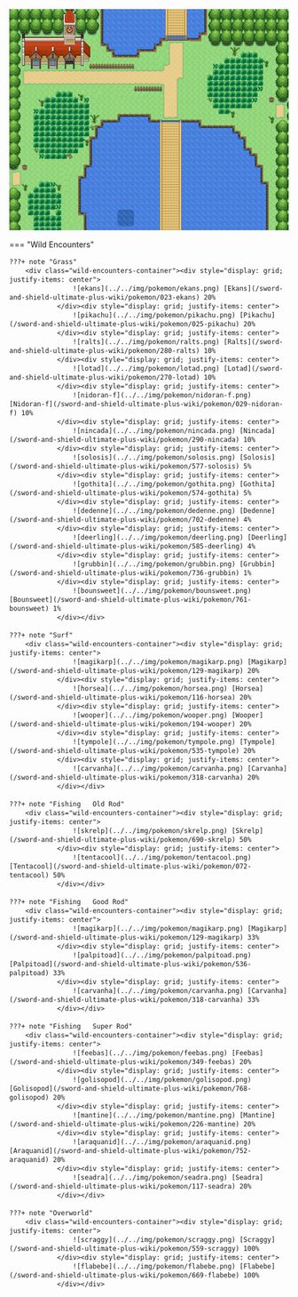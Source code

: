 <img src="../../img/routes/Wild Area 1 Northwest.png" alt="Wild Area 1 Northwest"/>

=== "Wild Encounters"


	???+ note "Grass"
		<div class="wild-encounters-container"><div style="display: grid; justify-items: center">
                    ![ekans](../../img/pokemon/ekans.png) [Ekans](/sword-and-shield-ultimate-plus-wiki/pokemon/023-ekans) 20%
                </div><div style="display: grid; justify-items: center">
                    ![pikachu](../../img/pokemon/pikachu.png) [Pikachu](/sword-and-shield-ultimate-plus-wiki/pokemon/025-pikachu) 20%
                </div><div style="display: grid; justify-items: center">
                    ![ralts](../../img/pokemon/ralts.png) [Ralts](/sword-and-shield-ultimate-plus-wiki/pokemon/280-ralts) 10%
                </div><div style="display: grid; justify-items: center">
                    ![lotad](../../img/pokemon/lotad.png) [Lotad](/sword-and-shield-ultimate-plus-wiki/pokemon/270-lotad) 10%
                </div><div style="display: grid; justify-items: center">
                    ![nidoran-f](../../img/pokemon/nidoran-f.png) [Nidoran-f](/sword-and-shield-ultimate-plus-wiki/pokemon/029-nidoran-f) 10%
                </div><div style="display: grid; justify-items: center">
                    ![nincada](../../img/pokemon/nincada.png) [Nincada](/sword-and-shield-ultimate-plus-wiki/pokemon/290-nincada) 10%
                </div><div style="display: grid; justify-items: center">
                    ![solosis](../../img/pokemon/solosis.png) [Solosis](/sword-and-shield-ultimate-plus-wiki/pokemon/577-solosis) 5%
                </div><div style="display: grid; justify-items: center">
                    ![gothita](../../img/pokemon/gothita.png) [Gothita](/sword-and-shield-ultimate-plus-wiki/pokemon/574-gothita) 5%
                </div><div style="display: grid; justify-items: center">
                    ![dedenne](../../img/pokemon/dedenne.png) [Dedenne](/sword-and-shield-ultimate-plus-wiki/pokemon/702-dedenne) 4%
                </div><div style="display: grid; justify-items: center">
                    ![deerling](../../img/pokemon/deerling.png) [Deerling](/sword-and-shield-ultimate-plus-wiki/pokemon/585-deerling) 4%
                </div><div style="display: grid; justify-items: center">
                    ![grubbin](../../img/pokemon/grubbin.png) [Grubbin](/sword-and-shield-ultimate-plus-wiki/pokemon/736-grubbin) 1%
                </div><div style="display: grid; justify-items: center">
                    ![bounsweet](../../img/pokemon/bounsweet.png) [Bounsweet](/sword-and-shield-ultimate-plus-wiki/pokemon/761-bounsweet) 1%
                </div></div>

	???+ note "Surf"
		<div class="wild-encounters-container"><div style="display: grid; justify-items: center">
                    ![magikarp](../../img/pokemon/magikarp.png) [Magikarp](/sword-and-shield-ultimate-plus-wiki/pokemon/129-magikarp) 20%
                </div><div style="display: grid; justify-items: center">
                    ![horsea](../../img/pokemon/horsea.png) [Horsea](/sword-and-shield-ultimate-plus-wiki/pokemon/116-horsea) 20%
                </div><div style="display: grid; justify-items: center">
                    ![wooper](../../img/pokemon/wooper.png) [Wooper](/sword-and-shield-ultimate-plus-wiki/pokemon/194-wooper) 20%
                </div><div style="display: grid; justify-items: center">
                    ![tympole](../../img/pokemon/tympole.png) [Tympole](/sword-and-shield-ultimate-plus-wiki/pokemon/535-tympole) 20%
                </div><div style="display: grid; justify-items: center">
                    ![carvanha](../../img/pokemon/carvanha.png) [Carvanha](/sword-and-shield-ultimate-plus-wiki/pokemon/318-carvanha) 20%
                </div></div>

	???+ note "Fishing   Old Rod"
		<div class="wild-encounters-container"><div style="display: grid; justify-items: center">
                    ![skrelp](../../img/pokemon/skrelp.png) [Skrelp](/sword-and-shield-ultimate-plus-wiki/pokemon/690-skrelp) 50%
                </div><div style="display: grid; justify-items: center">
                    ![tentacool](../../img/pokemon/tentacool.png) [Tentacool](/sword-and-shield-ultimate-plus-wiki/pokemon/072-tentacool) 50%
                </div></div>

	???+ note "Fishing   Good Rod"
		<div class="wild-encounters-container"><div style="display: grid; justify-items: center">
                    ![magikarp](../../img/pokemon/magikarp.png) [Magikarp](/sword-and-shield-ultimate-plus-wiki/pokemon/129-magikarp) 33%
                </div><div style="display: grid; justify-items: center">
                    ![palpitoad](../../img/pokemon/palpitoad.png) [Palpitoad](/sword-and-shield-ultimate-plus-wiki/pokemon/536-palpitoad) 33%
                </div><div style="display: grid; justify-items: center">
                    ![carvanha](../../img/pokemon/carvanha.png) [Carvanha](/sword-and-shield-ultimate-plus-wiki/pokemon/318-carvanha) 33%
                </div></div>

	???+ note "Fishing   Super Rod"
		<div class="wild-encounters-container"><div style="display: grid; justify-items: center">
                    ![feebas](../../img/pokemon/feebas.png) [Feebas](/sword-and-shield-ultimate-plus-wiki/pokemon/349-feebas) 20%
                </div><div style="display: grid; justify-items: center">
                    ![golisopod](../../img/pokemon/golisopod.png) [Golisopod](/sword-and-shield-ultimate-plus-wiki/pokemon/768-golisopod) 20%
                </div><div style="display: grid; justify-items: center">
                    ![mantine](../../img/pokemon/mantine.png) [Mantine](/sword-and-shield-ultimate-plus-wiki/pokemon/226-mantine) 20%
                </div><div style="display: grid; justify-items: center">
                    ![araquanid](../../img/pokemon/araquanid.png) [Araquanid](/sword-and-shield-ultimate-plus-wiki/pokemon/752-araquanid) 20%
                </div><div style="display: grid; justify-items: center">
                    ![seadra](../../img/pokemon/seadra.png) [Seadra](/sword-and-shield-ultimate-plus-wiki/pokemon/117-seadra) 20%
                </div></div>

	???+ note "Overworld"
		<div class="wild-encounters-container"><div style="display: grid; justify-items: center">
                    ![scraggy](../../img/pokemon/scraggy.png) [Scraggy](/sword-and-shield-ultimate-plus-wiki/pokemon/559-scraggy) 100%
                </div><div style="display: grid; justify-items: center">
                    ![flabebe](../../img/pokemon/flabebe.png) [Flabebe](/sword-and-shield-ultimate-plus-wiki/pokemon/669-flabebe) 100%
                </div></div>



